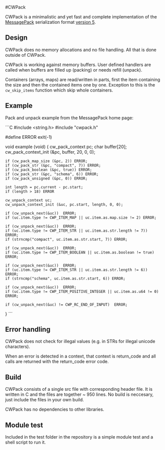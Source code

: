 #CWPack

CWPack is a minimalistic and yet fast and complete implementation of the 
[MessagePack](http://msgpack.org) serialization format 
[version 5](https://github.com/msgpack/msgpack/blob/master/spec.md).

## Design

CWPack does no memory allocations and no file handling. All that is done 
outside of CWPack.

CWPack is working against memory buffers. User defined handlers are called when buffers are 
filled up (packing) or needs refill (unpack). 

Containers (arrays, maps) are read/written in parts, first the item containing the size and 
then the contained items one by one. Exception to this is the `cw_skip_items` function which 
skip whole containers.

## Example

Pack and unpack example from the MessagePack home page:

´´´C
#include <string.h>
#include "cwpack.h"

#define ERROR exit(-1)

void example (void)
{
    cw_pack_context pc;
    char buffer[20];
    cw_pack_context_init (&pc, buffer, 20, 0, 0);

    if (cw_pack_map_size (&pc, 2)) ERROR;
    if (cw_pack_str (&pc, "compact", 7)) ERROR;
    if (cw_pack_boolean (&pc, true)) ERROR;
    if (cw_pack_str (&pc, "schema", 6)) ERROR;
    if (cw_pack_unsigned (&pc, 0)) ERROR;

    int length = pc.current - pc.start;
    if (length > 18) ERROR

    cw_unpack_context uc;
    cw_unpack_context_init (&uc, pc.start, length, 0, 0);

    if (cw_unpack_next(&uc))  ERROR;
    if (uc.item.type != CWP_ITEM_MAP || uc.item.as.map.size != 2) ERROR;

    if (cw_unpack_next(&uc))  ERROR;
    if (uc.item.type != CWP_ITEM_STR || uc.item.as.str.length != 7)) ERROR;
    if (strncmp("compact", uc.item.as.str.start, 7)) ERROR;

    if (cw_unpack_next(&uc))  ERROR;
    if (uc.item.type != CWP_ITEM_BOOLEAN || uc.item.as.boolean != true) ERROR;

    if (cw_unpack_next(&uc))  ERROR;
    if (uc.item.type != CWP_ITEM_STR || uc.item.as.str.length != 6)) ERROR;
    if (strncmp("schema", uc.item.as.str.start, 6)) ERROR;

    if (cw_unpack_next(&uc))  ERROR;
    if (uc.item.type != CWP_ITEM_POSITIVE_INTEGER || uc.item.as.u64 != 0) ERROR;

    if (cw_unpack_next(&uc) != CWP_RC_END_OF_INPUT)  ERROR;
}
´´´

## Error handling

CWPack does not check for illegal values (e.g. in STRs for illegal unicode characters).

When an error is detected in a context, that context is return_code and all calls are returned 
with the return_code error code.

## Build

CWPack consists of a single src file with corresponding header file. It is written 
in C and the files are together ~ 950 lines. No build is neccesary, just include the 
files in your own build.

CWPack has no dependencies to other libraries.

## Module test

Included in the test folder in the repository is a simple module test and a shell script to run it.
